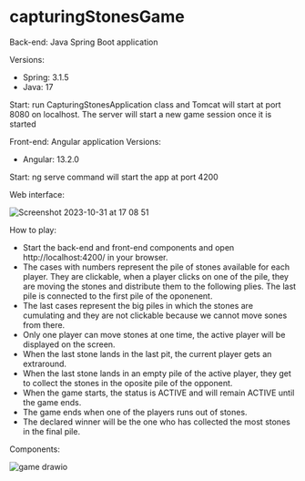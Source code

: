 # capturingStonesGame 

Back-end: Java Spring Boot application


Versions: 
* Spring: 3.1.5
* Java: 17

  
Start: run CapturingStonesApplication class and Tomcat will start at port 8080 on localhost. The server will start a new game session once it is started

Front-end: Angular application
Versions:
* Angular: 13.2.0

  
Start: ng serve command will start the app at port 4200


Web interface:


![Screenshot 2023-10-31 at 17 08 51](https://github.com/camelia9/capturingStonesGame/assets/17930848/de8204d6-a23c-4c31-af26-46514546114a)

How to play:
* Start the back-end and front-end components and open http://localhost:4200/ in your browser.
* The cases with numbers represent the pile of stones available for each player. They are clickable, when a player clicks on one of the pile, they are moving the stones and distribute them to the following plies. The last pile is connected to the first pile of the oponenent.
* The last cases represent the big piles in which the stones are cumulating and they are not clickable because we cannot move sones from there.
* Only one player can move stones at one time, the active player will be displayed on the screen.
* When the last stone lands in the last pit, the current player gets an extraround.
*  When the last stone lands in an empty pile of the active player, they get to collect the stones in the oposite pile of the opponent.
* When the game starts, the status is ACTIVE and will remain ACTIVE until the game ends.
* The game ends when one of the players runs out of stones.
* The declared winner will be the one who has collected the most stones in the final pile.

Components:

![game drawio](https://github.com/camelia9/capturingStonesGame/assets/17930848/2bfc788a-f79f-447d-97bd-9633f5cf4c0e)
